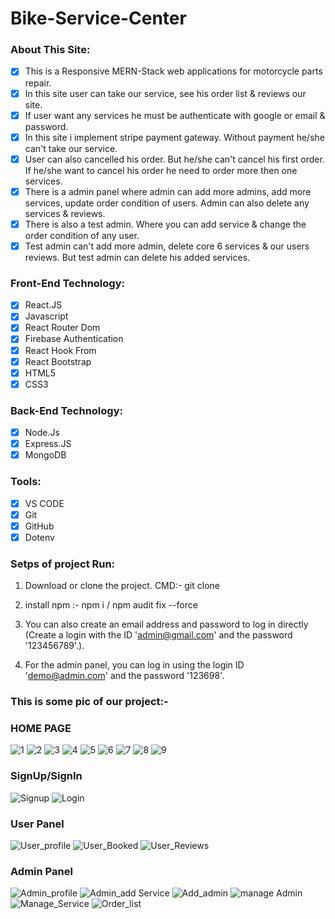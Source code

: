 # Bike-Service-Center

### About This Site:

- [x] This is a Responsive MERN-Stack web applications for motorcycle parts repair.
- [x] In this site user can take our service, see his order list & reviews our site.
- [x] If user want any services he must be authenticate with google or email & password.
- [x] In this site i implement stripe payment gateway. Without payment he/she can't take our service.
- [x] User can also cancelled his order. But he/she can't cancel his first order. If he/she want to cancel his order he need to order more then one services.
- [x] There is a admin panel where admin can add more admins, add more services, update order condition of users. Admin can also delete any services & reviews.
- [x] There is also a test admin. Where you can add service & change the order condition of any user.
- [x] Test admin can't add more admin, delete core 6 services & our users reviews. But test admin can delete his added services.

### Front-End Technology:

- [x] React.JS
- [x] Javascript
- [x] React Router Dom
- [x] Firebase Authentication
- [x] React Hook From
- [x] React Bootstrap
- [x] HTML5
- [x] CSS3
      
### Back-End Technology:

- [x] Node.Js
- [x] Express.JS
- [x] MongoDB

### Tools:

- [x] VS CODE
- [x] Git
- [x] GitHub
- [x] Dotenv

### Setps of project Run:
1. Download or clone the project.
   CMD:- git clone 
   
2. install npm :- npm i / npm audit fix --force
   
3. You can also create an email address and password to log in directly (Create a login with the ID 'admin@gmail.com' and the password '123456789'.).

4. For the admin panel, you can log in using the login ID 'demo@admin.com' and the password '123698'.

### This is some pic of our project:- ###

### HOME PAGE

![1](https://github.com/DINKAR202/Bike_Service_Application/assets/109248473/32f2e059-a0d5-454d-b39f-c9baecad87c0)
     ![2](https://github.com/DINKAR202/Bike_Service_Application/assets/109248473/4f430c29-3fa9-431e-b010-4bc92937e965)
     ![3](https://github.com/DINKAR202/Bike_Service_Application/assets/109248473/ce2d0dfe-448a-47ac-95c3-1c0a12c742cf)
     ![4](https://github.com/DINKAR202/Bike_Service_Application/assets/109248473/60e792b7-0711-4167-8589-4299d2d35363)
     ![5](https://github.com/DINKAR202/Bike_Service_Application/assets/109248473/1332b9f3-e4ee-4d56-abff-9c39fd6d3c3c)
     ![6](https://github.com/DINKAR202/Bike_Service_Application/assets/109248473/9cc691ed-8cfd-45b3-bfe7-782be516faa6)
     ![7](https://github.com/DINKAR202/Bike_Service_Application/assets/109248473/ae2ee73f-7f11-4f4f-9c5b-88946293c3cb)
     ![8](https://github.com/DINKAR202/Bike_Service_Application/assets/109248473/18531f27-5f1b-4ed3-b331-a60be3800af3)
     ![9](https://github.com/DINKAR202/Bike_Service_Application/assets/109248473/95603ecb-8a2b-4015-bb84-6267aacc1f99)
          
### SignUp/SignIn

![Signup](https://github.com/DINKAR202/Bike_Service_Application/assets/109248473/015df16d-523c-45f3-ba1c-c7499c3a4454)
      ![Login](https://github.com/DINKAR202/Bike_Service_Application/assets/109248473/511d9cfb-c68b-4906-bc4d-3968f769a9fe)

### User Panel

![User_profile](https://github.com/DINKAR202/Bike_Service_Application/assets/109248473/525a6616-11d7-47dd-89bb-8ad144b38a68)
      ![User_Booked](https://github.com/DINKAR202/Bike_Service_Application/assets/109248473/4ff68786-6b99-4ca4-bcfa-c58660689fae)
      ![User_Reviews](https://github.com/DINKAR202/Bike_Service_Application/assets/109248473/b97cbdad-cb66-41fe-bd84-47097e49fb47)

### Admin Panel 

![Admin_profile](https://github.com/DINKAR202/Bike_Service_Application/assets/109248473/65e45ffb-9961-466d-b95b-678d18a177db)
      ![Admin_add Service](https://github.com/DINKAR202/Bike_Service_Application/assets/109248473/c54f5174-3a36-4737-8903-46b2a4a170fd)
      ![Add_admin](https://github.com/DINKAR202/Bike_Service_Application/assets/109248473/50d1f50f-4380-4789-bf77-a6629e15e246)
      ![manage Admin](https://github.com/DINKAR202/Bike_Service_Application/assets/109248473/81b2e269-1a9c-42ea-a6a2-5aa8b1dd87e4)
      ![Manage_Service](https://github.com/DINKAR202/Bike_Service_Application/assets/109248473/1b7d6b80-61be-4feb-bc48-05c930f68531)
      ![Order_list](https://github.com/DINKAR202/Bike_Service_Application/assets/109248473/71bfd187-d72c-447e-9e20-5b5cb007e275) 
